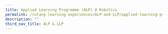 ```yaml
---
title: Applied Learning Programme (ALP) @ Robotics
permalink: /rulang-learning-experiences/ALP-and-LLP/applied-learning-programme-alp-robotics
description: ""
third_nav_title: ALP & LLP
---
```

